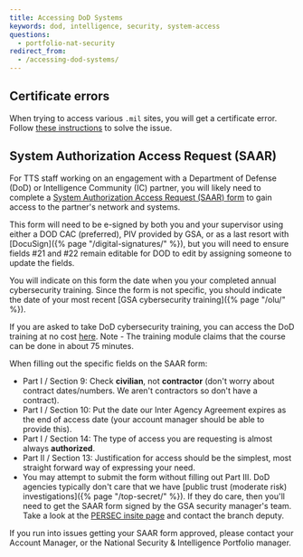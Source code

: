 ```yaml
---
title: Accessing DoD Systems
keywords: dod, intelligence, security, system-access
questions:
  - portfolio-nat-security
redirect_from:
  - /accessing-dod-systems/
---
```


## Certificate errors

When trying to access various `.mil` sites, you will get a certificate error.
Follow
[these instructions](https://public.cyber.mil/pki-pke/end-users/getting-started/cross-cert-chaining/)
to solve the issue.

## System Authorization Access Request (SAAR)

For TTS staff working on an engagement with a Department of Defense (DoD) or
Intelligence Community (IC) partner, you will likely need to complete a
[System Authorization Access Request (SAAR) form](https://www.esd.whs.mil/Portals/54/Documents/DD/forms/dd/dd2875.pdf)
to gain access to the partner's network and systems.

This form will need to be e-signed by both you and your supervisor using either
a DOD CAC (preferred), PIV provided by GSA, or as a last resort with
[DocuSign]({% page "/digital-signatures/" %}), but you will need to ensure
fields #21 and #22 remain editable for DOD to edit by assigning someone to
update the fields.

You will indicate on this form the date when you your completed annual
cybersecurity training. Since the form is not specific, you should indicate the
date of your most recent [GSA cybersecurity training]({% page "/olu/" %}).

If you are asked to take DoD cybersecurity training, you can access the DoD
training at no cost
[here](https://www.cdse.edu/catalog/elearning/DS-IA106.html). Note - The
training module claims that the course can be done in about 75 minutes.

When filling out the specific fields on the SAAR form:

- Part I / Section 9: Check **civilian**, not **contractor** (don't worry about
  contract dates/numbers. We aren't contractors so don't have a contract).
- Part I / Section 10: Put the date our Inter Agency Agreement expires as the
  end of access date (your account manager should be able to provide this).
- Part I / Section 14: The type of access you are requesting is almost always
  **authorized**.
- Part II / Section 13: Justification for access should be the simplest, most
  straight forward way of expressing your need.
- You may attempt to submit the form without filling out Part III. DoD agencies
  typically don't care that we have [public trust (moderate risk)
  investigations]({% page "/top-secret/" %}). If they do care, then you'll need
  to get the SAAR form signed by the GSA security manager's team. Take a look at
  the
  [PERSEC insite page](https://insite.gsa.gov/organizations/staff-offices/office-of-mission-assurance/divisions-program-offices/personnel-security-division)
  and contact the branch deputy.

If you run into issues getting your SAAR form approved, please contact your
Account Manager, or the National Security & Intelligence Portfolio manager.
